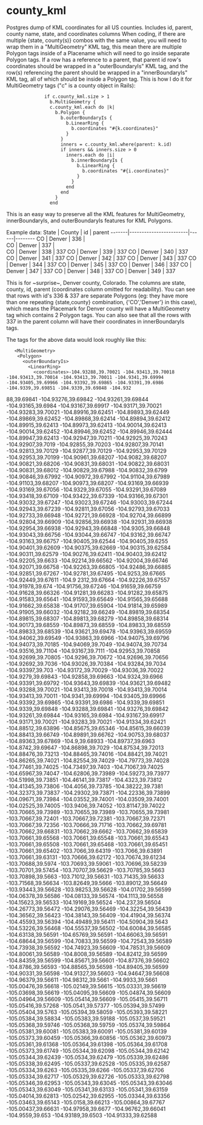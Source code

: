# county_kml
Postgres dump of KML coordinates for all US counties.
Includes id, parent, county name, state, and coordinates columns
When coding, if there are multiple {state, county(s)} combos with the same value, you will need to wrap them in a "MultiGeometry" KML tag,
this mean there are multiple Polygon tags inside of a Placename which will need to go inside separate Polygon tags.
If a row has a reference to a parent, that parent id row's coordinates should be wrapped in a "outerBoundaryIs" KML tag, and the 
row(s) referencing the parent should be wrapped in a "innerBoundaryIs" KML tag, all of which should be inside a Polygon tag.
This is how I do it for MultiGeometry tags ("c" is a county object in Rails):
```
              if c.county_kml.size > 1
                b.MultiGeometry {
                c.county_kml.each do |k|
                  b.Polygon {
                    b.outerBoundaryIs {
                      b.LinearRing {
                        b.coordinates "#{k.coordinates}"  
                      }
                    }
                    inners = c.county_kml.where(parent: k.id)
                    if inners && inners.size > 0
                      inners.each do |i|
                        b.innerBoundaryIs {
                          b.LinearRing {
                            b.coordinates "#{i.coordinates}"
                          }
                        }
                      end
                    end
                  }
                end
```
This is an easy way to preserve all the KML features for MultiGeometry, innerBoundaryIs, and outerBoundaryIs features for KML Polygons.

Example data:
State  | County                 | id   | parent
-------|------------------------|------|--------
 CO    | Denver                 |  336 |       
 CO    | Denver                 |  337 |       
 CO    | Denver                 |  338 |    337
 CO    | Denver                 |  339 |    337
 CO    | Denver                 |  340 |    337
 CO    | Denver                 |  341 |    337
 CO    | Denver                 |  342 |    337
 CO    | Denver                 |  343 |    337
 CO    | Denver                 |  344 |    337
 CO    | Denver                 |  345 |    337
 CO    | Denver                 |  346 |    337
 CO    | Denver                 |  347 |    337
 CO    | Denver                 |  348 |    337
 CO    | Denver                 |  349 |    337

This is for ~surprise~, Denver county, Colorado. The columns are state, county, id, parent (coordinates column omitted for readability).
You can see that rows with id's 336 & 337 are separate Polygons (eg: they have more than one repeating {state,county} combination, {'CO','Denver'} in this case), 
which means the Placemark for Denver county will have a MultiGeometry tag which contains 2 Polygon tags.
You can also see that all the rows with 337 in the parent column will have their coordinates in innerBoundaryIs tags.

The tags for the above data would look roughly like this:


       <MultiGeometry>
        <Polygon>
          <outerBoundaryIs>
            <LinearRing>
              <coordinates>-104.93288,39.70021 -104.93413,39.70018 -104.93413,39.70014 -104.93413,39.70011 -104.9341,39.69994 -104.93405,39.69966 -104.93392,39.69865 -104.93391,39.6986 -104.9339,39.69851 -104.9339,39.69848 -104.932
88,39.69841 -104.93276,39.69842 -104.93261,39.69844 -104.93165,39.6984 -104.93167,39.69917 -104.93171,39.70021 -104.93283,39.70021</coordinates>
            </LinearRing>
          </outerBoundaryIs>
        </Polygon>
        <Polygon>
          <outerBoundaryIs>
            <LinearRing>
              <coordinates>-104.89916,39.62451 -104.89893,39.62449 -104.89869,39.62452 -104.89868,39.62414 -104.89894,39.62412 -104.89915,39.62413</coordinates>
            </LinearRing>
          </outerBoundaryIs>
        </Polygon>
        <Polygon>
          <outerBoundaryIs>
            <LinearRing>
              <coordinates>-104.89973,39.62413 -104.90014,39.62413 -104.90014,39.62452 -104.89946,39.62452 -104.89946,39.62444 -104.89947,39.62413</coordinates>
            </LinearRing>
          </outerBoundaryIs>
        </Polygon>
        <Polygon>
          <outerBoundaryIs>
            <LinearRing>
              <coordinates>-104.92947,39.70211 -104.92925,39.70243 -104.92907,39.7019 -104.92855,39.70203 -104.92807,39.70141 -104.92813,39.70129 -104.92877,39.70129 -104.92953,39.70129 -104.92953,39.70199</coordinates>
            </LinearRing>
          </outerBoundaryIs>
        </Polygon>
        <Polygon>
          <outerBoundaryIs>
            <LinearRing>
              <coordinates>-104.90961,39.68207 -104.9082,39.68207 -104.90821,39.68206 -104.90831,39.68031 -104.90822,39.68031 -104.90831,39.68012 -104.90829,39.67988 -104.90832,39.6799 -104.90846,39.67992 -104.90972,39.67992 -104.91104,39.67989 -104.91103,39.68207 -104.90973,39.68207</coordinates>
            </LinearRing>
          </outerBoundaryIs>
        </Polygon>
        <Polygon>
          <outerBoundaryIs>
            <LinearRing>
              <coordinates>-104.93169,39.66939 -104.93169,39.67056 -104.9329,39.67055 -104.93291,39.67089 -104.93418,39.67109 -104.93422,39.67339 -104.93166,39.67301 -104.93032,39.67247 -104.93023,39.67246 -104.93003,39.67244 -104.92943,39.67239 -104.92811,39.67056 -104.92793,39.67033 -104.92733,39.66948 -104.92721,39.66928 -104.92704,39.66899 -104.92804,39.66909 -104.92856,39.66938 -104.92931,39.66938 -104.92954,39.66938 -104.92943,39.66848 -104.9305,39.66848 -104.93043,39.66756 -104.93044,39.66747 -104.93162,39.66747 -104.93163,39.66757</coordinates>
            </LinearRing>
          </outerBoundaryIs>
        </Polygon>
        <Polygon>
          <outerBoundaryIs>
            <LinearRing>
              <coordinates>-104.90405,39.62544 -104.90405,39.6255 -104.90401,39.62609 -104.90375,39.62669 -104.90315,39.62584 -104.90311,39.62579 -104.90276,39.62411 -104.90403,39.62412</coordinates> 
            </LinearRing>
          </outerBoundaryIs>
        </Polygon>
        <Polygon>
          <outerBoundaryIs>
            <LinearRing>
              <coordinates>-104.92205,39.6633 -104.92214,39.66562 -104.92004,39.66746 -104.92071,39.66758 -104.92263,39.66805 -104.92486,39.66885 -104.92851,39.67267 -104.92781,39.67495 -104.9253,39.67665 -104.92449,39.67611 -104.9
2312,39.67664 -104.92226,39.67557 -104.91978,39.674 -104.91756,39.67246 -104.91659,39.66759 -104.91628,39.66326 -104.91281,39.66283 -104.91282,39.65875 -104.91583,39.65641 -104.91593,39.65649 -104.91565,39.65688 -104.91662,39.65838
 -104.91707,39.65904 -104.91814,39.65989 -104.91905,39.66032 -104.92182,39.66249</coordinates>
            </LinearRing>
          </outerBoundaryIs>
        </Polygon>
        <Polygon>
          <outerBoundaryIs>
            <LinearRing>
              <coordinates>-104.89819,39.68354 -104.89815,39.68307 -104.89813,39.68279 -104.89858,39.68314 -104.90173,39.68559 -104.89873,39.68559 -104.89833,39.68559 -104.89833,39.68539</coordinates>
            </LinearRing>
          </outerBoundaryIs>
        </Polygon>
        <Polygon>
          <outerBoundaryIs>
            <LinearRing>
              <coordinates>-104.93621,39.69478 -104.93963,39.69559 -104.94062,39.69549 -104.93863,39.6966 -104.94075,39.69796 -104.94073,39.70185 -104.94069,39.7049 -104.94074,39.70734 -104.93516,39.71104 -104.93167,39.7111 -104.92953,39.70858 -104.92699,39.70805 -104.9296,39.70672 -104.92696,39.70656 -104.92692,39.7036 -104.93026,39.70384 -104.93284,39.7034 -104.93397,39.703 -104.93172,39.70029 -104.93036,39.70022 -104.9279,39.69843 -104.92858,39.69663 -104.9324,39.6966 -104.93391,39.69792 -104.93643,39.69839 -104.93621,39.69482</coordinates>
            </LinearRing>
          </outerBoundaryIs>
          <innerBoundaryIs>
            <LinearRing>
              <coordinates>-104.93288,39.70021 -104.93413,39.70018 -104.93413,39.70014 -104.93413,39.70011 -104.9341,39.69994 -104.93405,39.69966 -104.93392,39.69865 -104.93391,39.6986 -104.9339,39.69851 -104.9339,39.69848 -104.93288,39.69841 -104.93276,39.69842 -104.93261,39.69844 -104.93165,39.6984 -104.93167,39.69917 -104.93171,39.70021 -104.93283,39.70021</coordinates>
            </LinearRing>
          </innerBoundaryIs>
        </Polygon>
        <Polygon>
          <outerBoundaryIs>
            <LinearRing>
              <coordinates>-104.91334,39.62421 -104.88512,39.63896 -104.85675,39.65346 -104.85615,39.66039 -104.88413,39.66749 -104.89891,39.66762 -104.90753,39.68037 -104.89363,39.67869 -104.9,39.68933 -104.89737,39.6963 -104.8742,39.69647 -104.86898,39.7029 -104.87534,39.72013 -104.88476,39.73213 -104.88465,39.74016 -104.88421,39.74021 -104.86265,39.74021 -104.82554,39.74029 -104.79773,39.74028 -104.77461,39.74025 -104.73497,39.7403 -104.71067,39.74025 -104.65967,39.74047 -104.62806,39.73989 -104.59273,39.73977 -104.51998,39.73851 -104.46141,39.73817 -104.4323,39.73812 -104.41345,39.73806 -104.4056,39.73785 -104.38222,39.7381 -104.32373,39.73837 -104.29302,39.73871 -104.22336,39.73899 -104.09671,39.73984 -104.03552,39.74001 -104.03509,39.74001 -104.02525,39.74005 -103.9406,39.74052 -103.81147,39.74022 -103.70665,39.73989 -103.70655,39.73989 -103.70655,39.73981 -103.70667,39.72401 -103.70667,39.72381 -103.70667,39.72371 -103.70667,39.72356 -103.70666,39.71716 -103.70662,39.69781 -103.70662,39.66831 -103.70662,39.6662 -103.70662,39.65839 -103.70661,39.65568 -103.70661,39.65548 -103.70661,39.65543 -103.70661,39.65508 -103.70661,39.65468 -103.70661,39.65451 -103.70661,39.65402 -103.7066,39.64319 -103.7066,39.63891 -103.70661,39.63131 -103.70666,39.62172 -103.70674,39.61234 -103.70688,39.5974 -103.70693,39.59061 -103.70696,39.58239 -103.70701,39.57454 -103.70707,39.56629 -103.70785,39.5663 -103.70898,39.5663 -103.71012,39.56631 -103.71435,39.56633 -103.71568,39.56634 -103.82649,39.5666 -103.89012,39.56649 -103.93443,39.56628 -103.98253,39.56628 -104.01702,39.56599 -104.06378,39.56586 -104.08133,39.56574 -104.1113,39.56558 -104.15623,39.56533 -104.19169,39.56524 -104.237,39.56504 -104.26773,39.56472 -104.29076,39.56469 -104.32254,39.56439 -104.36562,39.56423 -104.38143,39.56409 -104.41904,39.56374 -104.45593,39.56394 -104.49489,39.56411 -104.50904,39.5643 -104.53226,39.56468 -104.55537,39.56502 -104.60084,39.56585 -104.63138,39.56591 -104.65769,39.56591 -104.66063,39.56591 -104.68644,39.56599 -104.70833,39.56599 -104.72543,39.56589 -104.73938,39.56592 -104.74923,39.56609 -104.78531,39.56609 -104.80061,39.56589 -104.8008,39.56589 -104.82412,39.56599 -104.84359,39.56599 -104.85671,39.56601 -104.87376,39.56602 -104.8786,39.56593 -104.88565,39.56598 -104.89405,39.56599 -104.90331,39.56598 -104.91327,39.56603 -104.94647,39.56608 -104.96379,39.56611 -104.98312,39.5661 -104.9933,39.5661 -105.00476,39.56618 -105.02149,39.56615 -105.03331,39.56619 -105.03698,39.56619 -105.04095,39.56609 -105.04874,39.56609 -105.04964,39.56609 -105.05414,39.56609 -105.05415,39.56711 -105.05416,39.57268 -105.0541,39.57377 -105.05394,39.57499 -105.05404,39.5763 -105.05394,39.58059 -105.05393,39.58221 -105.05384,39.58834 -105.05383,39.59188 -105.0537,39.59521 -105.05368,39.59746 -105.05368,39.59759 -105.05374,39.59864 -105.05381,39.60081 -105.05383,39.60091 -105.05381,39.60139 -105.05373,39.60459 -105.05366,39.60856 -105.05362,39.60973 -105.05361,39.61368 -105.05364,39.61398 -105.05364,39.61708 -105.05373,39.61749 -105.05344,39.62098 -105.05344,39.62142 -105.05344,39.62439 -105.0534,39.62479 -105.05339,39.62486 -105.05338,39.62495 -105.05337,39.62528 -105.05335,39.62587 -105.05334,39.6263 -105.05335,39.6266 -105.05337,39.62706 -105.05334,39.62717 -105.05329,39.62726 -105.05333,39.62798 -105.05346,39.62953 -105.05343,39.63045 -105.05343,39.63046 -105.05343,39.63049 -105.05341,39.63133 -105.05341,39.63159 -105.04014,39.62813 -105.02542,39.62955 -105.03344,39.63356 -105.03463,39.65143 -105.0158,39.66213 -105.00864,39.67767 -105.00437,39.66631 -104.97958,39.6677 -104.96762,39.66041 -104.9559,39.653 -104.93189,39.6503 -104.91333,39.62588</coordinates>
            </LinearRing>
          </outerBoundaryIs>
        </Polygon>
      </MultiGeometry>
    </Placemark>
